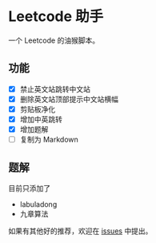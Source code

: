# Leetcode 助手

一个 Leetcode 的油猴脚本。

## 功能

- [x] 禁止英文站跳转中文站
- [x] 删除英文站顶部提示中文站横幅
- [x] 剪贴板净化
- [x] 增加中英跳转
- [x] 增加题解
- [ ] 复制为 Markdown

## 题解

目前只添加了

- labuladong
- 九章算法

如果有其他好的推荐，欢迎在 [issues](https://github.com/h-hg/leetcode-optimization/issues) 中提出。
